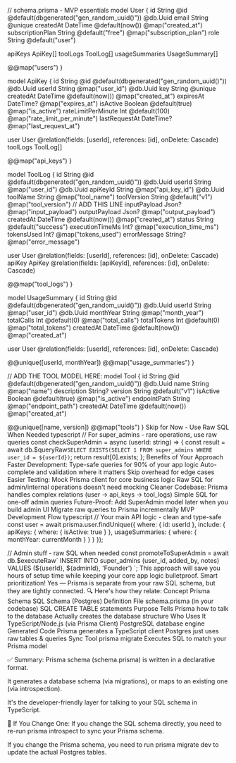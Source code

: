 // schema.prisma - MVP essentials
model User {
  id               String   @id @default(dbgenerated("gen_random_uuid()")) @db.Uuid
  email            String   @unique
  createdAt        DateTime @default(now()) @map("created_at")
  subscriptionPlan String   @default("free") @map("subscription_plan")
  role             String   @default("user")
  
  apiKeys        ApiKey[]
  toolLogs       ToolLog[]
  usageSummaries UsageSummary[]
  
  @@map("users")
}

model ApiKey {
  id                 String    @id @default(dbgenerated("gen_random_uuid()")) @db.Uuid
  userId             String    @map("user_id") @db.Uuid
  key                String    @unique
  createdAt          DateTime  @default(now()) @map("created_at")
  expiresAt          DateTime? @map("expires_at")
  isActive           Boolean   @default(true) @map("is_active")
  rateLimitPerMinute Int       @default(100) @map("rate_limit_per_minute")
  lastRequestAt      DateTime? @map("last_request_at")
  
  user     User      @relation(fields: [userId], references: [id], onDelete: Cascade)
  toolLogs ToolLog[]
  
  @@map("api_keys")
}

model ToolLog {
  id              String    @id @default(dbgenerated("gen_random_uuid()")) @db.Uuid
  userId          String    @map("user_id") @db.Uuid
  apiKeyId        String    @map("api_key_id") @db.Uuid
  toolName        String    @map("tool_name")
  toolVersion     String    @default("v1") @map("tool_version") // ADD THIS LINE
  inputPayload    Json?     @map("input_payload")
  outputPayload   Json?     @map("output_payload")
  createdAt       DateTime  @default(now()) @map("created_at")
  status          String    @default("success")
  executionTimeMs Int?      @map("execution_time_ms")
  tokensUsed      Int?      @map("tokens_used")
  errorMessage    String?   @map("error_message")
  
  user   User   @relation(fields: [userId], references: [id], onDelete: Cascade)
  apiKey ApiKey @relation(fields: [apiKeyId], references: [id], onDelete: Cascade)
  
  @@map("tool_logs")
}

model UsageSummary {
  id          String   @id @default(dbgenerated("gen_random_uuid()")) @db.Uuid
  userId      String   @map("user_id") @db.Uuid
  monthYear   String   @map("month_year")
  totalCalls  Int      @default(0) @map("total_calls")
  totalTokens Int      @default(0) @map("total_tokens")
  createdAt   DateTime @default(now()) @map("created_at")
  
  user User @relation(fields: [userId], references: [id], onDelete: Cascade)
  
  @@unique([userId, monthYear])
  @@map("usage_summaries")
}

// ADD THE TOOL MODEL HERE:
model Tool {
  id           String   @id @default(dbgenerated("gen_random_uuid()")) @db.Uuid
  name         String   @map("name")
  description  String?
  version      String   @default("v1")
  isActive     Boolean  @default(true) @map("is_active")
  endpointPath String   @map("endpoint_path")
  createdAt    DateTime @default(now()) @map("created_at")
  
  @@unique([name, version])
  @@map("tools")
}
Skip for Now - Use Raw SQL When Needed
typescript
// For super_admins - rare operations, use raw queries
const checkSuperAdmin = async (userId: string) => {
  const result = await db.$queryRaw`
    SELECT EXISTS(SELECT 1 FROM super_admins WHERE user_id = ${userId})
  `;
  return result[0].exists;
};
Benefits of Your Approach
Faster Development:
Type-safe queries for 90% of your app logic
Auto-complete and validation where it matters
Skip overhead for edge cases
Easier Testing:
Mock Prisma client for core business logic
Raw SQL for admin/internal operations doesn't need mocking
Cleaner Codebase:
Prisma handles complex relations (user → api_keys → tool_logs)
Simple SQL for one-off admin queries
Future-Proof:
Add SuperAdmin model later when you build admin UI
Migrate raw queries to Prisma incrementally
MVP Development Flow
typescript
// Your main API logic - clean and type-safe
const user = await prisma.user.findUnique({
  where: { id: userId },
  include: { 
    apiKeys: { where: { isActive: true } },
    usageSummaries: { where: { monthYear: currentMonth } }
  }
});

// Admin stuff - raw SQL when needed
const promoteToSuperAdmin = await db.$executeRaw`
  INSERT INTO super_admins (user_id, added_by, notes) 
  VALUES (${userId}, ${adminId}, 'Founder')
`;
This approach will save you hours of setup time while keeping your core app logic bulletproof. Smart prioritization!
Yes — Prisma is separate from your raw SQL schema, but they are tightly connected.
🔍 Here's how they relate:
Concept
Prisma Schema
SQL Schema (Postgres)
Definition File
schema.prisma (in your codebase)
SQL CREATE TABLE statements
Purpose
Tells Prisma how to talk to the database
Actually creates the database structure
Who Uses It
TypeScript/Node.js (via Prisma Client)
PostgreSQL database engine
Generated Code
Prisma generates a TypeScript client
Postgres just uses raw tables & queries
Sync Tool
prisma migrate
Executes SQL to match your Prisma model


✅ Summary:
Prisma schema (schema.prisma) is written in a declarative format.


It generates a database schema (via migrations), or maps to an existing one (via introspection).


It's the developer-friendly layer for talking to your SQL schema in TypeScript.



🔁 If You Change One:
If you change the SQL schema directly, you need to re-run prisma introspect to sync your Prisma schema.


If you change the Prisma schema, you need to run prisma migrate dev to update the actual Postgres tables.
